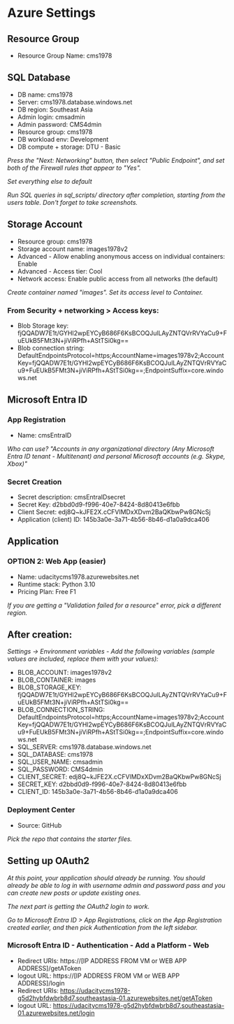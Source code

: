 # Azure Settings
## Resource Group
- Resource Group Name: cms1978
## SQL Database
- DB name: cms1978
- Server: cms1978.database.windows.net
- DB region: Southeast Asia 
- Admin login: cmsadmin
- Admin password: CMS4dmin
- Resource group: cms1978
- DB workload env: Development
- DB compute + storage: DTU - Basic

*Press the "Next: Networking" button, then select "Public Endpoint", and set both of the Firewall rules that appear to "Yes".*

*Set everything else to default*

*Run SQL queries in sql_scripts/ directory after completion, starting from the users table. Don't forget to take screenshots.*

## Storage Account
- Resource group: cms1978
- Storage account name: images1978v2
- Advanced - Allow enabling anonymous access on individual containers: Enable
- Advanced - Access tier: Cool
- Network access: Enable public access from all networks (the default)

*Create container named "images". Set its access level to Container.*

### From Security + networking > Access keys:

- Blob Storage key: fjQQADW7E1t/GYHl2wpEYCyB686F6KsBCOQJulLAyZNTQVrRVYaCu9+FuEUkB5FMt3N+jiViRPfh+AStTSi0kg==
- Blob connection string: DefaultEndpointsProtocol=https;AccountName=images1978v2;AccountKey=fjQQADW7E1t/GYHl2wpEYCyB686F6KsBCOQJulLAyZNTQVrRVYaCu9+FuEUkB5FMt3N+jiViRPfh+AStTSi0kg==;EndpointSuffix=core.windows.net
## Microsoft Entra ID
### App Registration
- Name: cmsEntraID

*Who can use? "Accounts in any organizational directory (Any Microsoft Entra ID tenant - Multitenant) and personal Microsoft accounts (e.g. Skype, Xbox)"*

### Secret Creation
- Secret description: cmsEntraIDsecret
- Secret Key: d2bbd0d9-f996-40e7-8424-8d80413e6fbb
- Client Secret: edj8Q~kJFE2X.cCFVlMDxXDvm2BaQKbwPw8GNcSj
- Application (client) ID: 145b3a0e-3a71-4b56-8b46-d1a0a9dca406

## Application
### OPTION 2: Web App (easier)

- Name: udacitycms1978.azurewebsites.net
- Runtime stack: Python 3.10
- Pricing Plan: Free F1

*If you are getting a "Validation failed for a resource" error, pick a different region.*

## After creation:

*Settings -> Environment variables - Add the following variables (sample values are included, replace them with your values):*
- BLOB_ACCOUNT: images1978v2
- BLOB_CONTAINER: images
- BLOB_STORAGE_KEY: fjQQADW7E1t/GYHl2wpEYCyB686F6KsBCOQJulLAyZNTQVrRVYaCu9+FuEUkB5FMt3N+jiViRPfh+AStTSi0kg==
- BLOB_CONNECTION_STRING: DefaultEndpointsProtocol=https;AccountName=images1978v2;AccountKey=fjQQADW7E1t/GYHl2wpEYCyB686F6KsBCOQJulLAyZNTQVrRVYaCu9+FuEUkB5FMt3N+jiViRPfh+AStTSi0kg==;EndpointSuffix=core.windows.net
- SQL_SERVER: cms1978.database.windows.net
- SQL_DATABASE: cms1978
- SQL_USER_NAME: cmsadmin
- SQL_PASSWORD: CMS4dmin
- CLIENT_SECRET: edj8Q~kJFE2X.cCFVlMDxXDvm2BaQKbwPw8GNcSj
- SECRET_KEY: d2bbd0d9-f996-40e7-8424-8d80413e6fbb
- CLIENT_ID: 145b3a0e-3a71-4b56-8b46-d1a0a9dca406

### Deployment Center

- Source: GitHub

*Pick the repo that contains the starter files.*

## Setting up OAuth2
*At this point, your application should already be running. You should already be able to log in with username admin and password pass and you can create new posts or update existing ones.*

*The next part is getting the OAuth2 login to work.*

*Go to Microsoft Entra ID > App Registrations, click on the App Registration created earlier, and then pick Authentication from the left sidebar.*

### Microsoft Entra ID - Authentication - Add a Platform - Web

- Redirect URIs: https://[IP ADDRESS FROM VM or WEB APP ADDRESS]/getAToken
- logout URL: https://[IP ADDRESS FROM VM or WEB APP ADDRESS]/login
- Redirect URIs: https://udacitycms1978-g5d2hybfdwbrb8d7.southeastasia-01.azurewebsites.net/getAToken
- logout URL: https://udacitycms1978-g5d2hybfdwbrb8d7.southeastasia-01.azurewebsites.net/login

